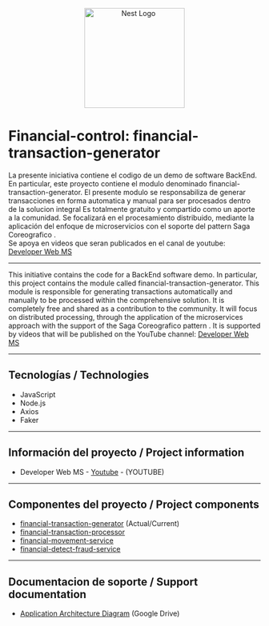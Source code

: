 <p align="center">
  <a href="http://nestjs.com/" target="blank"><img src="https://nestjs.com/img/logo-small.svg" width="200" alt="Nest Logo" /></a>
</p>

# Financial-control: financial-transaction-generator  

La presente iniciativa contiene el codigo de un demo de software BackEnd.
En particular, este proyecto contiene el modulo denominado financial-transaction-generator.
El presente modulo se responsabiliza de generar transacciones en forma automatica y manual para ser procesados dentro de la solucion  integral
Es totalmente gratuito y compartido como un aporte a la comunidad. 
Se focalizará en el procesamiento distribuido, mediante la aplicación del enfoque de microservicios con el soporte del pattern Saga Coreografico
.  
Se apoya en videos que seran publicados en el canal de youtube:  [Developer Web MS](https://www.youtube.com/@developerwebms/playlists)

___

This initiative contains the code for a BackEnd software demo.
In particular, this project contains the module called financial-transaction-generator.
This module is responsible for generating transactions automatically and manually to be processed within the comprehensive solution.
It is completely free and shared as a contribution to the community.
It will focus on distributed processing, through the application of the microservices approach with the support of the Saga Coreografico pattern
.
It is supported by videos that will be published on the YouTube channel: [Developer Web MS](https://www.youtube.com/@developerwebms/playlists)
___

## Tecnologías / Technologies

* JavaScript
* Node.js
* Axios
* Faker

___

## Información del proyecto / Project information

* Developer Web MS - [Youtube](https://youtu.be/Ogzl1pdee9w) - (YOUTUBE)
___

## Componentes del proyecto / Project components

* [financial-transaction-generator](https://github.com/mspano-web/financial-transaction-generator) (Actual/Current)
* [financial-transaction-processor](https://github.com/mspano-web/financial-transaction-processor)
* [financial-movement-service](https://github.com/mspano-web/financial-movement-service)
* [financial-detect-fraud-service](https://github.com/mspano-web/financial-detect-fraud-service)

___

## Documentacion de soporte / Support documentation

* [Application Architecture Diagram](https://drive.google.com/file/d/1m-AsA6Ke27wzLe1TpvlunpNZ1n9yILJ8/view?) (Google Drive)
